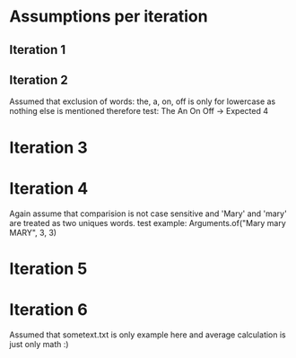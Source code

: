 # Assumptions per iteration

## Iteration 1

## Iteration 2

Assumed that exclusion of words: the, a, on, off is only for lowercase as nothing else is mentioned therefore test:
The An On Off -> Expected 4

# Iteration 3

# Iteration 4

Again assume that comparision is not case sensitive and 'Mary' and 'mary' are treated as two uniques words.
test example: Arguments.of("Mary mary MARY", 3, 3) 

# Iteration 5

# Iteration 6

Assumed that sometext.txt is only example here and average calculation is just only math :)